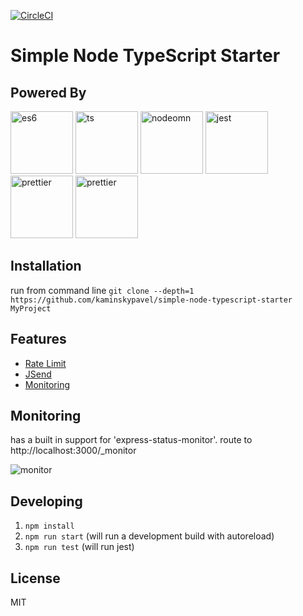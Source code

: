 [![CircleCI](https://circleci.com/gh/kaminskypavel/simple-node-typescript-starter/tree/master.svg?style=svg)](https://circleci.com/gh/kaminskypavel/simple-node-typescript-starter/tree/master)

# Simple Node TypeScript Starter  

## Powered By
<div>
<img src="https://user-images.githubusercontent.com/4253088/35522316-a293820c-0524-11e8-9be0-747f9607a0cb.png" alt="es6" height="100"/>
<img src="https://user-images.githubusercontent.com/4253088/35522319-a31ce0ec-0524-11e8-9dbf-0732ce3e84fa.png" alt="ts" height="100"/>
<img src="https://user-images.githubusercontent.com/4253088/35522441-07b6e3b8-0525-11e8-856a-9b7b8f9c9c99.png" alt="nodeomn" height="100"/>
<img src="https://user-images.githubusercontent.com/4253088/35522317-a2b64ee0-0524-11e8-9081-c17084ffaaf5.png" alt="jest" height="100"/>
<img src="https://user-images.githubusercontent.com/4253088/36342221-c42100aa-1403-11e8-974d-241767bd57a0.png" alt="prettier" height="100"/>
<img src="https://raw.githubusercontent.com/kucherenko/jscpd/master/assets/logo.svg?sanitize=true" alt="prettier" height="100"/>
</div>

## Installation
run from command line 
`git clone --depth=1 https://github.com/kaminskypavel/simple-node-typescript-starter MyProject `

## Features

* [Rate Limit](https://www.npmjs.com/package/express-rate-limit)
* [JSend](https://www.npmjs.com/package/jsend)
* [Monitoring](https://www.npmjs.com/package/express-status-monitor)

## Monitoring 

has a built in support for 'express-status-monitor'.
route to http://localhost:3000/_monitor

<img src="https://user-images.githubusercontent.com/4253088/63249962-3b188100-c273-11e9-98d6-1ea68ab0db79.png" alt="monitor" max-height="500"/>


## Developing

1. `npm install`
2. `npm run start` (will run a development build with autoreload)
3. `npm run test` (will run jest)

## License
MIT
